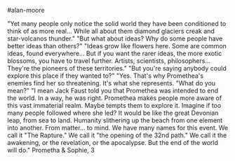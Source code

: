 #alan-moore

"Yet many people only notice the solid world they have been conditioned to think of as more real... While all about them diamond glaciers creak and star-volcanos thunder."
"But what about ideas? Why do some people have better ideas than others?"
"Ideas grow like flowers here. Some are common ideas, found everywhere... But if you want the rarer ideas, the more exotic blossoms, you have to travel further. Artists, scientists, philosophers... They're the pioneers of these territories."
"But you're saying anybody could explore this place if they wanted to?"
"Yes. That's why Promethea's enemies find her so threatening. It's what she represents.
"What do you mean?"
"I mean Jack Faust told you that Promethea was intended to end the world. In a way, he was right. Promethea makes people more aware of this vast immaterial realm. Maybe tempts them to explore it. Imagine if too many people followed where she led? It would be like the great Devonian leap, from sea to land. Humanity slithering up the beach from one element into another. From matter... to mind. We have many names for this event. We call it "The Rapture." We call it "the opening of the 32nd path." We call it the awakening, or the revelation, or the apocalypse. But the end of the world will do."
Prometha & Sophie, 3

